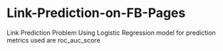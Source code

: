 # Link-Prediction-on-FB-Pages
Link Prediction Problem Using Logistic Regression model for prediction
metrics used are roc_auc_score 
